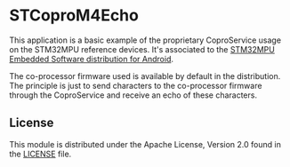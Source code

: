 # STCoproM4Echo #

This application is a basic example of the proprietary CoproService usage on the STM32MPU reference devices.
It's associated to the [STM32MPU Embedded Software distribution for Android](https://wiki.st.com/stm32mpu/wiki/Category:STM32MPU_Embedded_Software_distribution_for_Android).

The co-processor firmware used is available by default in the distribution.
The principle is just to send characters to the co-processor firmware through the CoproService and receive an echo of these characters.

## License ##

This module is distributed under the Apache License, Version 2.0 found in the [LICENSE](./LICENSE) file.
